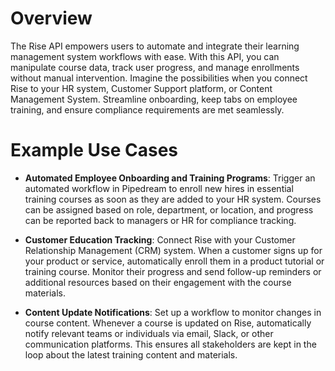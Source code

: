 # Overview

The Rise API empowers users to automate and integrate their learning management system workflows with ease. With this API, you can manipulate course data, track user progress, and manage enrollments without manual intervention. Imagine the possibilities when you connect Rise to your HR system, Customer Support platform, or Content Management System. Streamline onboarding, keep tabs on employee training, and ensure compliance requirements are met seamlessly.

# Example Use Cases

- **Automated Employee Onboarding and Training Programs**: Trigger an automated workflow in Pipedream to enroll new hires in essential training courses as soon as they are added to your HR system. Courses can be assigned based on role, department, or location, and progress can be reported back to managers or HR for compliance tracking.

- **Customer Education Tracking**: Connect Rise with your Customer Relationship Management (CRM) system. When a customer signs up for your product or service, automatically enroll them in a product tutorial or training course. Monitor their progress and send follow-up reminders or additional resources based on their engagement with the course materials.

- **Content Update Notifications**: Set up a workflow to monitor changes in course content. Whenever a course is updated on Rise, automatically notify relevant teams or individuals via email, Slack, or other communication platforms. This ensures all stakeholders are kept in the loop about the latest training content and materials.
